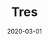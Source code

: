 ---
path: "/recent/tres"
date: "2020-03-01"
title: "Tres"
description: "This is my first blog post, hooray!"
link: this will be a link
photo: ../images/demo/eberhard-grossgasteiger-cs0sK0gzqCU-unsplash.jpg
---